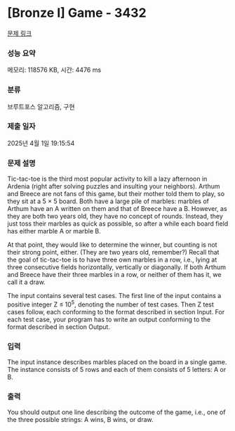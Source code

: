 # [Bronze I] Game - 3432 

[문제 링크](https://www.acmicpc.net/problem/3432) 

### 성능 요약

메모리: 118576 KB, 시간: 4476 ms

### 분류

브루트포스 알고리즘, 구현

### 제출 일자

2025년 4월 1일 19:15:54

### 문제 설명

<p>Tic-tac-toe is the third most popular activity to kill a lazy afternoon in Ardenia (right after solving puzzles and insulting your neighbors). Arthum and Breece are not fans of this game, but their mother told them to play, so they sit at a 5 × 5 board. Both have a large pile of marbles: marbles of Arthum have an A written on them and that of Breece have a B. However, as they are both two years old, they have no concept of rounds. Instead, they just toss their marbles as quick as possible, so after a while each board field has either marble A or marble B.</p>

<p>At that point, they would like to determine the winner, but counting is not their strong point, either. (They are two years old, remember?) Recall that the goal of tic-tac-toe is to have three own marbles in a row, i.e., lying at three consecutive fields horizontally, vertically or diagonally. If both Arthum and Breece have their three marbles in a row, or neither of them has it, we call it a draw.</p>

<p>The input contains several test cases. The first line of the input contains a positive integer Z ≤ 10<sup>5</sup>, denoting the number of test cases. Then Z test cases follow, each conforming to the format described in section Input. For each test case, your program has to write an output conforming to the format described in section Output.</p>

### 입력 

 <p>The input instance describes marbles placed on the board in a single game. The instance consists of 5 rows and each of them consists of 5 letters: A or B.</p>

### 출력 

 <p>You should output one line describing the outcome of the game, i.e., one of the three possible strings: A wins, B wins, or draw.</p>

